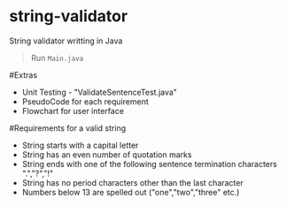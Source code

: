 # string-validator
String validator writting in Java

> Run `Main.java`

#Extras
+ Unit Testing - "ValidateSentenceTest.java" 
+ PseudoCode for each requirement
+ Flowchart for user interface

#Requirements for a valid string
+ String starts with a capital letter
+ String has an even number of quotation marks
+ String ends with one of the following sentence termination characters ".","?","!"
+ String has no period characters other than the last character
+ Numbers below 13 are spelled out ("one","two","three" etc.)
